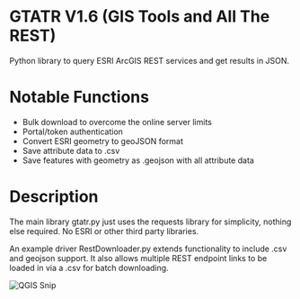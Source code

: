 # GTATR V1.6 (GIS Tools and All The REST)
Python library to query ESRI ArcGIS REST services and get results in JSON.

# Notable Functions

+ Bulk download to overcome the online server limits 
+ Portal/token authentication
+ Convert ESRI geometry to geoJSON format
+ Save attribute data to .csv
+ Save features with geometry as .geojson with all attribute data	

# Description

The main library gtatr.py just uses the requests library for simplicity, nothing else required. No ESRI or other third party libraries.

An example driver RestDownloader.py extends functionality to include .csv and geojson support. It also allows multiple REST endpoint links to be loaded in via a .csv for batch downloading.

![QGIS Snip](https://github.com/pathutto/images/blob/master/QGIS_Snip1.PNG?raw=true)
